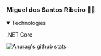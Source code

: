### Miguel dos Santos Ribeiro 👨‍💻

<!--
**Miguel-Bit-Debug/Miguel-Bit-Debug** is a ✨ _special_ ✨ repository because its `README.md` (this file) appears on your GitHub profile.

Here are some ideas to get you started:

- 🔭 I’m currently working on ...
- 🌱 I’m currently learning ...
- 👯 I’m looking to collaborate on ...
- 🤔 I’m looking for help with ...
- 💬 Ask me about ...
- 📫 How to reach me: ...
- 😄 Pronouns: ...
- ⚡ Fun fact: ...
-->
<details open>
  <summary>Technologies</summary>
  <p>.NET Core</p>
</details>

<a href="https://github.com/Miguel-Bit-Debug"><img src="https://camo.githubusercontent.com/b84e59aebfdb8b29d1107d697f7d95de616f971f67f2cc14bfcf5cde356f02fc/68747470733a2f2f6769746875622d726561646d652d73746174732e76657263656c2e6170702f6170693f757365726e616d653d4d6f6e6963612d5269626569726f" alt="Anurag's github stats" data-canonical-src="https://github-readme-stats.vercel.app/api?username=Miguel-Bit-Debug" style="max-width:100%;"></a>

